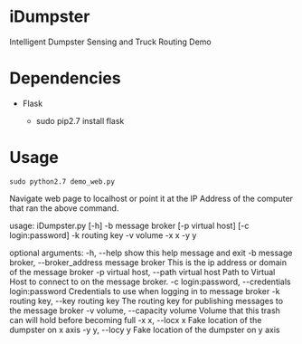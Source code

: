 iDumpster
=========

Intelligent Dumpster Sensing and Truck Routing Demo


# Dependencies

- Flask

    - sudo pip2.7 install flask

# Usage

    sudo python2.7 demo_web.py

Navigate web page to localhost or point it at the IP Address of the computer
that ran the above command.

usage: iDumpster.py [-h] -b message broker [-p virtual host]
                    [-c login:password] -k routing key -v volume -x x -y y

optional arguments:
  -h, --help            show this help message and exit
  -b message broker, --broker_address message broker
                        This is the ip address or domain of the message broker
  -p virtual host, --path virtual host
                        Path to Virtual Host to connect to on the message
                        broker.
  -c login:password, --credentials login:password
                        Credentials to use when logging in to message broker
  -k routing key, --key routing key
                        The routing key for publishing messages to the message
                        broker
  -v volume, --capacity volume
                        Volume that this trash can will hold before becoming
                        full
  -x x, --locx x        Fake location of the dumpster on x axis
  -y y, --locy y        Fake location of the dumpster on y axis

